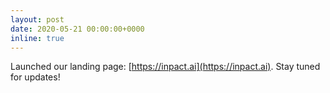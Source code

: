 ```yaml
---
layout: post
date: 2020-05-21 00:00:00+0000
inline: true
---
```


Launched our landing page: [https://inpact.ai](https://inpact.ai). Stay tuned for updates!

